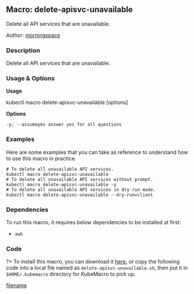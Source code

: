 ## Macro: delete-apisvc-unavailable

Delete all API services that are unavailable.

Author: [morningspace](https://github.com/morningspace/)

<!-- tabs:start -->

### **Description**


Delete all API services that are unavailable.



### **Usage & Options**

**Usage**

kubectl macro delete-apisvc-unavailable [options]

**Options**

```
-y, --assumeyes answer yes for all questions

```

### **Examples**

Here are some examples that you can take as reference to understand how to use this macro in practice.
```shell
# To delete all unavailable API services.
kubectl macro delete-apisvc-unavailable
# To delete all unavailable API services without prompt.
kubectl macro delete-apisvc-unavailable -y
# To delete all unavailable API services in dry run mode.
kubectl macro delete-apisvc-unavailable --dry-run=client

```

### **Dependencies**

To run this macro, it requires below dependencies to be installed at first:

* `awk`

### **Code**

?> To install this macro, you can download it [here](bin/delete-apisvc-unavailable.sh ':ignore delete-apisvc-unavailable'), or copy the following code into a local file named as `delete-apisvc-unavailable.sh`, then put it in `$HOME/.kubemacro` directory for KubeMacro to pick up.

[filename](../bin/delete-apisvc-unavailable.sh ':include :type=code shell')

<!-- tabs:end -->
